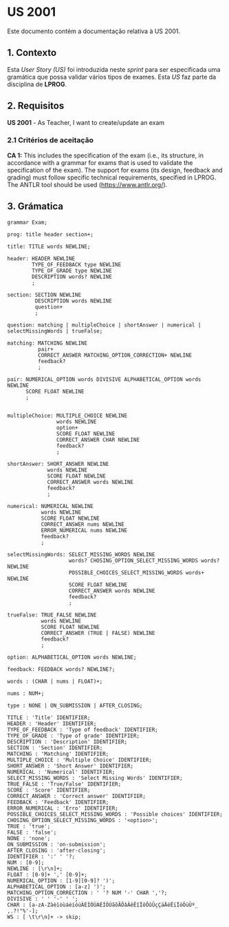 # US 2001

Este documento contém a documentação relativa à US 2001.

## 1. Contexto

Esta *User Story (US)* foi introduzida neste *sprint* para ser especificada uma gramática que possa validar vários tipos
de exames.
Esta *US* faz parte da disciplina de **LPROG**.

## 2. Requisitos

**US 2001** - As Teacher, I want to create/update an exam

### 2.1 Critérios de aceitação

**CA 1:** This includes the specification of the exam (i.e., its structure, in accordance with a grammar for exams that
is used to validate the specification of the exam).
The support for exams (its design, feedback and grading) must follow specific technical requirements, specified in LPROG.
The ANTLR tool should be used (https://www.antlr.org/).

## 3. Grámatica

```
grammar Exam;

prog: title header section+;

title: TITLE words NEWLINE;

header: HEADER NEWLINE
        TYPE_OF_FEEDBACK type NEWLINE
        TYPE_OF_GRADE type NEWLINE
        DESCRIPTION words? NEWLINE
        ;

section: SECTION NEWLINE
         DESCRIPTION words NEWLINE
         question+
         ;

question: matching | multipleChoice | shortAnswer | numerical | selectMissingWords | trueFalse;

matching: MATCHING NEWLINE
          pair+
          CORRECT_ANSWER MATCHING_OPTION_CORRECTION+ NEWLINE
          feedback?
          ;

pair: NUMERICAL_OPTION words DIVISIVE ALPHABETICAL_OPTION words NEWLINE
      SCORE FLOAT NEWLINE
      ;


multipleChoice: MULTIPLE_CHOICE NEWLINE
                words NEWLINE
                option+
                SCORE FLOAT NEWLINE
                CORRECT_ANSWER CHAR NEWLINE
                feedback?
                ;

shortAnswer: SHORT_ANSWER NEWLINE
             words NEWLINE
             SCORE FLOAT NEWLINE
             CORRECT_ANSWER words NEWLINE
             feedback?
             ;

numerical: NUMERICAL NEWLINE
           words NEWLINE
           SCORE FLOAT NEWLINE
           CORRECT_ANSWER nums NEWLINE
           ERROR_NUMERICAL nums NEWLINE
           feedback?
           ;

selectMissingWords: SELECT_MISSING_WORDS NEWLINE
                    words? CHOSING_OPTION_SELECT_MISSING_WORDS words? NEWLINE
                    POSSIBLE_CHOICES_SELECT_MISSING_WORDS words+ NEWLINE
                    SCORE FLOAT NEWLINE
                    CORRECT_ANSWER words NEWLINE
                    feedback?
                    ;

trueFalse: TRUE_FALSE NEWLINE
           words NEWLINE
           SCORE FLOAT NEWLINE
           CORRECT_ANSWER (TRUE | FALSE) NEWLINE
           feedback?
           ;

option: ALPHABETICAL_OPTION words NEWLINE;

feedback: FEEDBACK words? NEWLINE?;

words : (CHAR | nums | FLOAT)+;

nums : NUM+;

type : NONE | ON_SUBMISSION | AFTER_CLOSING;

TITLE : 'Title' IDENTIFIER;
HEADER : 'Header' IDENTIFIER;
TYPE_OF_FEEDBACK : 'Type of feedback' IDENTIFIER;
TYPE_OF_GRADE : 'Type of grade' IDENTIFIER;
DESCRIPTION : 'Description' IDENTIFIER;
SECTION : 'Section' IDENTIFIER;
MATCHING : 'Matching' IDENTIFIER;
MULTIPLE_CHOICE : 'Multiple Choice' IDENTIFIER;
SHORT_ANSWER : 'Short Answer' IDENTIFIER;
NUMERICAL : 'Numerical' IDENTIFIER;
SELECT_MISSING_WORDS : 'Select Missing Words' IDENTIFIER;
TRUE_FALSE : 'True/False' IDENTIFIER;
SCORE : 'Score' IDENTIFIER;
CORRECT_ANSWER : 'Correct answer' IDENTIFIER;
FEEDBACK : 'Feedback' IDENTIFIER;
ERROR_NUMERICAL : 'Erro' IDENTIFIER;
POSSIBLE_CHOICES_SELECT_MISSING_WORDS : 'Possible choices' IDENTIFIER;
CHOSING_OPTION_SELECT_MISSING_WORDS : '<option>';
TRUE : 'true';
FALSE : 'false';
NONE : 'none';
ON_SUBMISSION : 'on-submission';
AFTER_CLOSING : 'after-closing';
IDENTIFIER : ':' ' '?;
NUM : [0-9];
NEWLINE : [\r\n]+;
FLOAT : [0-9]+ ',' [0-9]+;
NUMERICAL_OPTION : [1-9][0-9]? ')';
ALPHABETICAL_OPTION : [a-z] ')';
MATCHING_OPTION_CORRECTION : ' '? NUM '-' CHAR ','?;
DIVISIVE : ' ' '-' ' ';
CHAR : [a-zA-ZàèìòùáéíóúÀÈÌÒÙÁÉÍÓÚãõÃÕâÂêÊîÎôÔûÛçÇäÄëËïÏöÖüÜº_ ,.?!"%'-];
WS : [ \t\r\n]+ -> skip;
```
